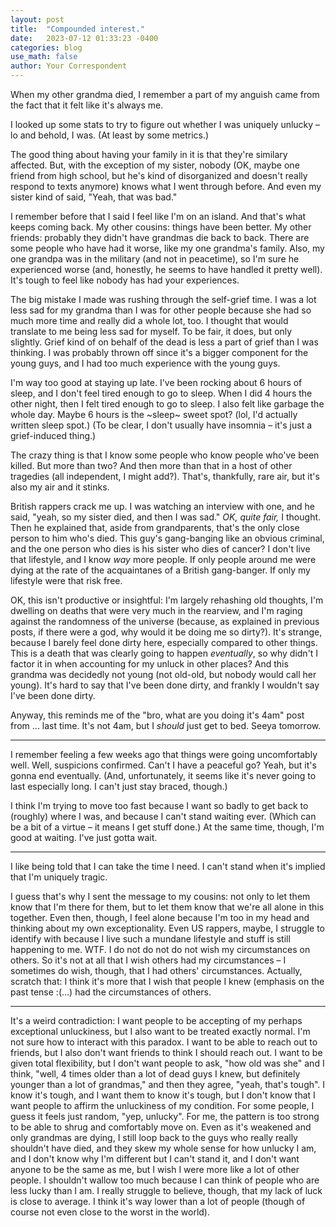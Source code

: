 ```yaml
---
layout: post
title:  "Compounded interest."
date:   2023-07-12 01:33:23 -0400
categories: blog
use_math: false
author: Your Correspondent
---
```


When my other grandma died, I remember a part of my anguish came from the fact that it felt like it's always me.

I looked up some stats to try to figure out whether I was uniquely unlucky &ndash; lo and behold, I was. (At least by some metrics.)

The good thing about having your family in it is that they're similary affected. But, with the exception of my sister, nobody (OK, maybe one friend from high school, but he's kind of disorganized and doesn't really respond to texts anymore) knows what I went through before. And even my sister kind of said, "Yeah, that was bad."

I remember before that I said I feel like I'm on an island. And that's what keeps coming back. My other cousins: things have been better. My other friends: probably they didn't have grandmas die back to back. There are some people who have had it worse, like my one grandma's family. Also, my one grandpa was in the military (and not in peacetime), so I'm sure he experienced worse (and, honestly, he seems to have handled it pretty well). It's tough to feel like nobody has had your experiences.

The big mistake I made was rushing through the self-grief time. I was a lot less sad for my grandma than I was for other people because she had so much more time and really did a whole lot, too. I thought that would translate to me being less sad for myself. To be fair, it does, but only slightly. Grief kind of on behalf of the dead is less a part of grief than I was thinking. I was probably thrown off since it's a bigger component for the young guys, and I had too much experience with the young guys.

I'm way too good at staying up late. I've been rocking about 6 hours of sleep, and I don't feel tired enough to go to sleep. When I did 4 hours the other night, then I felt tired enough to go to sleep. I also felt like garbage the whole day. Maybe 6 hours is the ~sleep~ sweet spot? (lol, I'd actually written sleep spot.) (To be clear, I don't usually have insomnia &ndash; it's just a grief-induced thing.)


The crazy thing is that I know some people who know people who've been killed. But more than two? And then more than that in a host of other tragedies (all independent, I might add?). That's, thankfully, rare air, but it's also my air and it stinks.

British rappers crack me up. I was watching an interview with one, and he said, "yeah, so my sister died, and then I was sad." _OK, quite fair,_ I thought. Then he explained that, aside from grandparents, that's the only close person to him who's died. This guy's gang-banging like an obvious criminal, and the one person who dies is his sister who dies of cancer? I don't live that lifestyle, and I know _way_ more people. If only people around me were dying at the rate of the acquaintanes of a British gang-banger. If only my lifestyle were that risk free.

OK, this isn't productive or insightful: I'm largely rehashing old thoughts, I'm dwelling on deaths that were very much in the rearview, and I'm raging against the randomness of the universe (because, as explained in previous posts, if there were a god, why would it be doing me so dirty?). It's strange, because I barely feel done dirty here, especially compared to other things. This is a death that was clearly going to happen _eventually_, so why didn't I factor it in when accounting for my unluck in other places? And this grandma was decidedly not young (not old-old, but nobody would call her young). It's hard to say that I've been done dirty, and frankly I wouldn't say I've been done dirty. 

Anyway, this reminds me of the "bro, what are you doing it's 4am" post from ... last time. It's not 4am, but I *should* just get to bed. Seeya tomorrow.

---

I remember feeling a few weeks ago that things were going uncomfortably well. Well, suspicions confirmed. Can't I have a peaceful go? Yeah, but it's gonna end eventually. (And, unfortunately, it seems like it's never going to last especially long. I can't just stay braced, though.)

I think I'm trying to move too fast because I want so badly to get back to (roughly) where I was, and because I can't stand waiting ever. (Which can be a bit of a virtue &ndash; it means I get stuff done.) At the same time, though, I'm good at waiting. I've just gotta wait.

---

I like being told that I can take the time I need. I can't stand when it's implied that I'm uniquely tragic.

I guess that's why I sent the message to my cousins: not only to let them know that I'm there for them, but to let them know that we're all alone in this together. Even then, though, I feel alone because I'm too in my head and thinking about my own exceptionality. Even US rappers, maybe, I struggle to identify with because I live such a mundane lifestyle and stuff is still happening to me. WTF. I do not do not do not wish my circumstances on others. So it's not at all that I wish others had my circumstances &ndash; I sometimes do wish, though, that I had others' circumstances. Actually, scratch that: I think it's more that I wish that people I knew (emphasis on the past tense :(...) had the circumstances of others.

---

It's a weird contradiction: I want people to be accepting of my perhaps exceptional unluckiness, but I also want to be treated exactly normal. I'm not sure how to interact with this paradox. I want to be able to reach out to friends, but I also don't want friends to think I should reach out. I want to be given total flexibility, but I don't want people to ask, "how old was she" and I think, "well, 4 times older than a lot of dead guys I knew, but definitely younger than a lot of grandmas," and then they agree, "yeah, that's tough". I know it's tough, and I want them to know it's tough, but I don't know that I want people to affirm the unluckiness of my condition. For some people, I guess it feels just random, "yep, unlucky". For me, the pattern is too strong to be able to shrug and comfortably move on. Even as it's weakened and only grandmas are dying, I still loop back to the guys who really really shouldn't have died, and they skew my whole sense for how unlucky I am, and I don't know why I'm different but I can't stand it, and I don't want anyone to be the same as me, but I wish I were more like a lot of other people. I shouldn't wallow too much because I can think of people who are less lucky than I am. I really struggle to believe, though, that my lack of luck is close to average. I think it's way lower than a lot of people (though of course not even close to the worst in the world).
